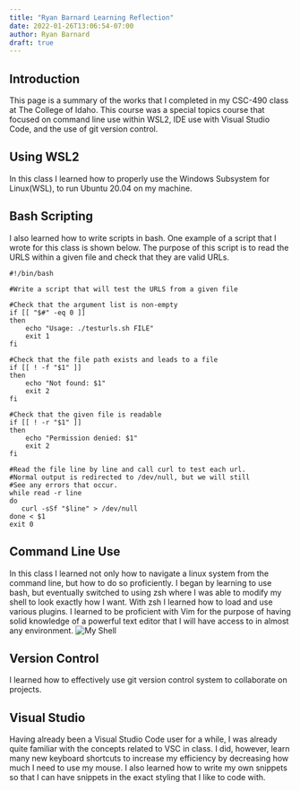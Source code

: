 ```yaml
---
title: "Ryan Barnard Learning Reflection"
date: 2022-01-26T13:06:54-07:00
author: Ryan Barnard
draft: true
---
```


## Introduction

This page is a summary of the works that I completed in my CSC-490 class at The College of Idaho. 
This course was a special topics course that focused on command line use within WSL2, IDE 
use with Visual Studio Code, and the use of git version control.

## Using WSL2

In this class I learned how to properly use the Windows Subsystem for Linux(WSL), to run Ubuntu
20.04 on my machine.

## Bash Scripting

I also learned how to write scripts in bash. One example of a script
that I wrote for this class is shown below. The purpose of this script is
to read the URLS within a given file and check that they are valid URLs.

```
#!/bin/bash

#Write a script that will test the URLS from a given file

#Check that the argument list is non-empty
if [[ "$#" -eq 0 ]]
then
	echo "Usage: ./testurls.sh FILE"
	exit 1
fi

#Check that the file path exists and leads to a file
if [[ ! -f "$1" ]]
then
	echo "Not found: $1"
	exit 2
fi

#Check that the given file is readable
if [[ ! -r "$1" ]]
then
	echo "Permission denied: $1"
	exit 2
fi

#Read the file line by line and call curl to test each url.
#Normal output is redirected to /dev/null, but we will still
#See any errors that occur.
while read -r line
do
   curl -sSf "$line" > /dev/null
done < $1
exit 0
```

## Command Line Use

In this class I learned not only how to navigate a linux 
system from the command line, but how to do so proficiently.
I began by learning to use bash, but eventually switched to using
zsh where I was able to modify my shell to look exactly how I want.
With zsh I learned how to load and use various plugins.
I learned to be proficient with Vim for the purpose of having
solid knowledge of a powerful text editor that I will have access
to in almost any environment.
![My Shell](/RyanBarnardZsh.png)

## Version Control

I learned how to effectively use git version control system to
collaborate on projects.

## Visual Studio

Having already been a Visual Studio Code user for a while, I was already quite
familiar with the concepts related to VSC in class. I did, however, learn many
new keyboard shortcuts to increase my efficiency by decreasing how much I need
to use my mouse.
I also learned how to write my own snippets so that I can have snippets in the
exact styling that I like to code with. 

